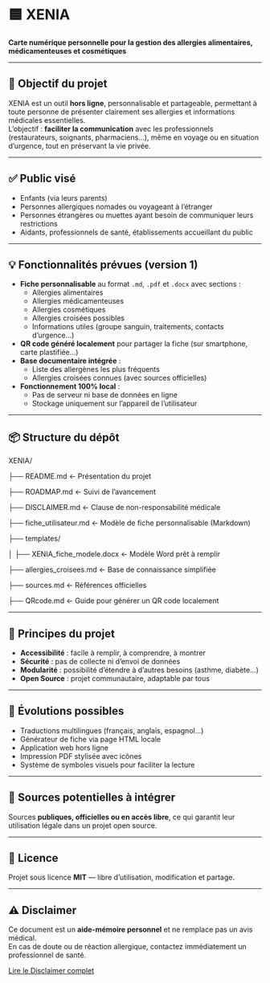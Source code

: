 # 🟦 XENIA  
**Carte numérique personnelle pour la gestion des allergies alimentaires, médicamenteuses et cosmétiques**

---

## 🎯 Objectif du projet
XENIA est un outil **hors ligne**, personnalisable et partageable, permettant à toute personne de présenter clairement ses allergies et informations médicales essentielles.  
L’objectif : **faciliter la communication** avec les professionnels (restaurateurs, soignants, pharmaciens…), même en voyage ou en situation d’urgence, tout en préservant la vie privée.

---

## ✅ Public visé
- Enfants (via leurs parents)
- Personnes allergiques nomades ou voyageant à l’étranger
- Personnes étrangères ou muettes ayant besoin de communiquer leurs restrictions
- Aidants, professionnels de santé, établissements accueillant du public

---

## 💡 Fonctionnalités prévues (version 1)
- **Fiche personnalisable** au format `.md`, `.pdf` et `.docx` avec sections :
  - Allergies alimentaires
  - Allergies médicamenteuses
  - Allergies cosmétiques
  - Allergies croisées possibles
  - Informations utiles (groupe sanguin, traitements, contacts d’urgence…)
- **QR code généré localement** pour partager la fiche (sur smartphone, carte plastifiée…)
- **Base documentaire intégrée** :
  - Liste des allergènes les plus fréquents
  - Allergies croisées connues (avec sources officielles)
- **Fonctionnement 100% local** :
  - Pas de serveur ni base de données en ligne
  - Stockage uniquement sur l’appareil de l’utilisateur
  
---

## 📦 Structure du dépôt

XENIA/

├── README.md ← Présentation du projet

├── ROADMAP.md ← Suivi de l’avancement


├── DISCLAIMER.md ← Clause de non-responsabilité médicale

├── fiche_utilisateur.md ← Modèle de fiche personnalisable (Markdown)

├── templates/

│ ├── XENIA_fiche_modele.docx ← Modèle Word prêt à remplir

├── allergies_croisees.md ← Base de connaissance simplifiée

├── sources.md ← Références officielles

├── QRcode.md ← Guide pour générer un QR code localement


---

## 📘 Principes du projet
- **Accessibilité** : facile à remplir, à comprendre, à montrer
- **Sécurité** : pas de collecte ni d’envoi de données
- **Modularité** : possibilité d’étendre à d’autres besoins (asthme, diabète…)
- **Open Source** : projet communautaire, adaptable par tous

---

## 🔄 Évolutions possibles
- Traductions multilingues (français, anglais, espagnol…)
- Générateur de fiche via page HTML locale
- Application web hors ligne
- Impression PDF stylisée avec icônes
- Système de symboles visuels pour faciliter la lecture

---

## 🧠 Sources potentielles à intégrer

Sources **publiques, officielles ou en accès libre**, ce qui garantit leur utilisation légale dans un projet open source.

---

## 📜 Licence
Projet sous licence **MIT** — libre d’utilisation, modification et partage.

---

## ⚠️ Disclaimer
Ce document est un **aide-mémoire personnel** et ne remplace pas un avis médical.  
En cas de doute ou de réaction allergique, contactez immédiatement un professionnel de santé.

[Lire le Disclaimer complet](DISCLAIMER.md)

